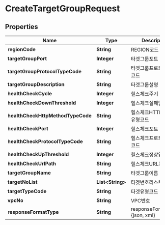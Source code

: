 
# CreateTargetGroupRequest

## Properties
Name | Type | Description | Notes
------------ | ------------- | ------------- | -------------
**regionCode** | **String** | REGION코드 |  [optional]
**targetGroupPort** | **Integer** | 타겟그룹포트 |  [optional]
**targetGroupProtocolTypeCode** | **String** | 타겟그룹프로토콜유형코드 | 
**targetGroupDescription** | **String** | 타겟그룹설명 |  [optional]
**healthCheckCycle** | **Integer** | 헬스체크주기 |  [optional]
**healthCheckDownThreshold** | **Integer** | 헬스체크실패임계값 |  [optional]
**healthCheckHttpMethodTypeCode** | **String** | 헬스체크HTTP메소드유형코드 |  [optional]
**healthCheckPort** | **Integer** | 헬스체크포트 |  [optional]
**healthCheckProtocolTypeCode** | **String** | 헬스체크프로토콜유형코드 | 
**healthCheckUpThreshold** | **Integer** | 헬스체크정상임계값 |  [optional]
**healthCheckUrlPath** | **String** | 헬스체크URL경로 |  [optional]
**targetGroupName** | **String** | 타겟그룹이름 |  [optional]
**targetNoList** | **List&lt;String&gt;** | 타겟번호리스트 |  [optional]
**targetTypeCode** | **String** | 타겟유형코드 |  [optional]
**vpcNo** | **String** | VPC번호 | 
**responseFormatType** | **String** | responseFormatType {json, xml} |  [optional]



